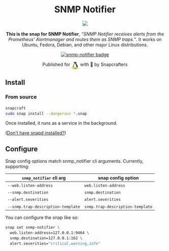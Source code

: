 <h1 align="center">
  <br />
  SNMP Notifier
</h1>

<p align="center"><a href="https://github.com/sed-i/snmp-notifier-snap/actions/workflows/release-snap.yaml"><img src="https://github.com/sed-i/snmp-notifier-snap/actions/workflows/release-snap.yaml/badge.svg"></a></p>

<p align="center"><b>This is the snap for SNMP Notifier</b>, <i>“SNMP Notifier receives alerts from the Prometheus' Alertmanager and routes them as SNMP traps.”</i>. It works on Ubuntu, Fedora, Debian, and other major Linux
distributions.</p>

<p align="center"><a href="https://snapcraft.io/snmp-notifier"><img src="https://snapcraft.io/snmp-notifier/badge.svg" alt="snmp-notifier badge"/><a/></p>

<p align="center">Published for <img src="https://raw.githubusercontent.com/anythingcodes/slack-emoji-for-techies/gh-pages/emoji/tux.png" align="top" width="24" /> with 💝 by Snapcrafters</p>

## Install
### From source
```bash
snapcraft
sudo snap install --dangerous *.snap
```

Once installed, it runs as a service in the background.

<!-- Uncomment and modify this when your snap is available on the store
### From the snap store
```
sudo snap install snmp-notifier
```
[![Get it from the Snap Store](https://snapcraft.io/static/images/badges/en/snap-store-white.svg)](https://snapcraft.io/snmp-notifier)
-->

([Don't have snapd installed?](https://snapcraft.io/docs/core/install))

## Configure

Snap config options match snmp_notifier cli arguments. Currently, supporting:

| `snmp_notifier` cli arg            | snap config option               |
|------------------------------------|----------------------------------|
| `--web.listen-address`             | `web.listen-address`             |
| `--snmp.destination`               | `snmp.destination`               |
| `--alert.severities`               | `alert.severities`               |
| `--snmp.trap-description-template` | `snmp.trap-description-template` |

You can configure the snap like so:

```bash
snap set snmp-notifier \
  web.listen-address=127.0.0.1:9464 \
  snmp.destination=127.0.0.1:162 \
  alert.severities="critical,warning,info"
```
